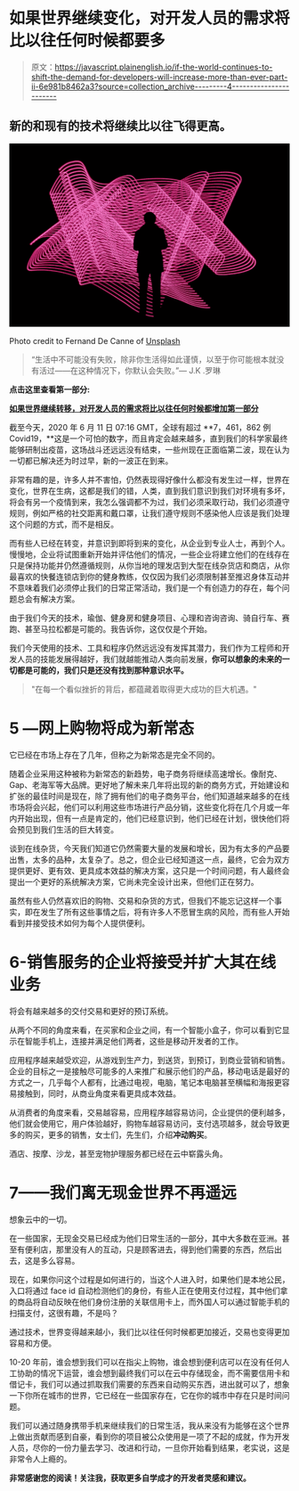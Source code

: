 # 如果世界继续变化，对开发人员的需求将比以往任何时候都要多

> 原文：<https://javascript.plainenglish.io/if-the-world-continues-to-shift-the-demand-for-developers-will-increase-more-than-ever-part-ii-6e981b8462a3?source=collection_archive---------4----------------------->

## 新的和现有的技术将继续比以往飞得更高。

![](img/aa93296e50845003129552e7f9bd1193.png)

Photo credit to Fernand De Canne of [Unsplash](https://unsplash.com/photos/ApfyUz5c5Q0)

> “生活中不可能没有失败，除非你生活得如此谨慎，以至于你可能根本就没有活过——在这种情况下，你默认会失败。”— J.K .罗琳

**点击这里查看第一部分:**

[**如果世界继续转移，对开发人员的需求将比以往任何时候都增加第一部分**](https://medium.com/javascript-in-plain-english/if-the-world-continues-to-shift-the-demand-for-developers-wills-increase-more-than-ever-part-i-9c88017b6a25)

截至今天，2020 年 6 月 11 日 07:16 GMT，全球有超过 **7，461，862 例 Covid19，**这是一个可怕的数字，而且肯定会越来越多，直到我们的科学家最终能够研制出疫苗，这场战斗还远远没有结束，一些州现在正面临第二波，现在认为一切都已解决还为时过早，新的一波正在到来。

非常有趣的是，许多人并不害怕，仍然表现得好像什么都没有发生过一样，世界在变化，世界在生病，这都是我们的错，人类，直到我们意识到我们对环境有多坏，将会有另一个疫情到来，我怎么强调都不为过，我们必须采取行动，我们必须遵守规则，例如严格的社交距离和戴口罩，让我们遵守规则不感染他人应该是我们处理这个问题的方式，而不是相反。

而有些人已经在转变，并意识到即将到来的变化，从企业到专业人士，再到个人。慢慢地，企业将试图重新开始并评估他们的情况，一些企业将建立他们的在线存在只是保持功能并仍然遵循规则，从你当地的理发店到大型在线杂货店和商店，从你最喜欢的快餐连锁店到你的健身教练，仅仅因为我们必须限制甚至推迟身体互动并不意味着我们必须停止我们的日常正常活动，我们是一个有创造力的存在，每个问题总会有解决方案。

由于我们今天的技术，瑜伽、健身房和健身项目、心理和咨询咨询、骑自行车、赛跑、甚至马拉松都是可能的。我告诉你，这仅仅是个开始。

我们今天使用的技术、工具和程序仍然远远没有发挥其潜力，我们作为工程师和开发人员的技能发展得越好，我们就越能推动人类向前发展，**你可以想象的未来的一切都是可能的，我们只是还没有找到那种意识水平。**

> "在每一个看似挫折的背后，都蕴藏着取得更大成功的巨大机遇。"

# 5 —网上购物将成为新常态

它已经在市场上存在了几年，但称之为新常态是完全不同的。

随着企业采用这种被称为新常态的新趋势，电子商务将继续高速增长。像耐克、Gap、老海军等大品牌。更好地了解未来几年将出现的新的商务方式，开始建设和扩张的最佳时间是现在，除了拥有他们的电子商务平台，他们知道越来越多的在线市场将会兴起，他们可以利用这些市场进行产品分销，这些变化将在几个月或一年内开始出现，但有一点是肯定的，他们已经意识到，他们已经在计划，很快他们将会预见到我们生活的巨大转变。

谈到在线杂货，今天我们知道它仍然需要大量的发展和增长，因为有太多的产品要出售，太多的品种，太复杂了。总之，但企业已经知道这一点，最终，它会为双方提供更好、更有效、更具成本效益的解决方案，这只是一个时间问题，有人最终会提出一个更好的系统解决方案，它尚未完全设计出来，但他们正在努力。

虽然有些人仍然喜欢旧的购物、交易和杂货的方式，但我们不能忘记这样一个事实，即在发生了所有这些事情之后，将有许多人不愿冒生病的风险，而有些人开始看到并接受技术如何为每个人提供便利。

# 6-销售服务的企业将接受并扩大其在线业务

将会有越来越多的交付交易和更好的预订系统。

从两个不同的角度来看，在买家和企业之间，有一个智能小盒子，你可以看到它显示在智能手机上，连接并满足他们两者，这些是移动开发者的工作。

应用程序越来越受欢迎，从游戏到生产力，到送货，到预订，到商业营销和销售。企业的目标之一是接触尽可能多的人来推广和展示他们的产品，移动电话是最好的方式之一，几乎每个人都有，比通过电视，电脑，笔记本电脑甚至横幅和海报更容易接触到，同时，从商业角度来看更具成本效益。

从消费者的角度来看，交易越容易，应用程序越容易访问，企业提供的便利越多，他们就会使用它，用户体验越好，购物车越容易访问，支付选项越多，就会导致更多的购买，更多的销售，女士们，先生们，介绍**冲动购买**。

酒店、按摩、沙龙，甚至宠物护理服务都已经在云中崭露头角。

# 7——我们离无现金世界不再遥远

想象云中的一切。

在一些国家，无现金交易已经成为他们日常生活的一部分，其中大多数在亚洲。甚至有便利店，那里没有人的互动，只是顾客进去，得到他们需要的东西，然后出去，这是多么容易。

现在，如果你问这个过程是如何进行的，当这个人进入时，如果他们是本地公民，入口将通过 face id 自动检测他们的身份，有些人正在使用支付过程，其中他们拿的商品将自动反映在他们身份注册的关联信用卡上，而外国人可以通过智能手机的扫描支付，这很有趣，不是吗？

通过技术，世界变得越来越小，我们比以往任何时候都更加接近，交易也变得更加容易和方便。

10-20 年前，谁会想到我们可以在指尖上购物，谁会想到便利店可以在没有任何人工协助的情况下运营，谁会想到最终我们可以在云中存储现金，而不需要信用卡和借记卡，我们可以通过抓取我们需要的东西来自动购买东西，进出就可以了，想象一下你所在城市的世界，它已经在一些国家存在，它在你的城市中存在只是时间问题。

我们可以通过随身携带手机来继续我们的日常生活，我从来没有为能够在这个世界上做出贡献而感到自豪，看到你的项目被公众使用是一项了不起的成就，作为开发人员，尽你的一份力量去学习、改进和行动，一旦你开始看到结果，老实说，这是非常令人上瘾的。

**非常感谢您的阅读！关注我，获取更多自学成才的开发者灵感和建议。**